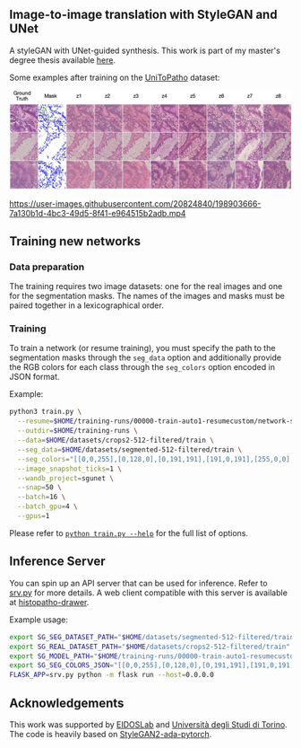 ## Image-to-image translation with StyleGAN and UNet
A styleGAN with UNet-guided synthesis. This work is part of my master's degree thesis available [here](https://desislav.dev/msc-thesis-compressed.pdf). 

Some examples after training on the [UniToPatho](https://github.com/EIDOSLAB/UNITOPATHO) dataset:

![multi-style-generation](./docs/multi-style-generation.jpg)

https://user-images.githubusercontent.com/20824840/198903666-7a130b1d-4bc3-49d5-8f41-e964515b2adb.mp4

## Training new networks
### Data preparation
The training requires two image datasets: one for the real images and one for the segmentation masks. The names of the images and masks must be paired together in a lexicographical order.

### Training
To train a network (or resume training), you must specify the path to the segmentation masks through the `seg_data` option and additionally provide the RGB colors for each class through the `seg_colors` option encoded in JSON format.

Example:
```bash
python3 train.py \
  --resume=$HOME/training-runs/00000-train-auto1-resumecustom/network-snapshot-001000.pkl \
  --outdir=$HOME/training-runs \
  --data=$HOME/datasets/crops2-512-filtered/train \
  --seg_data=$HOME/datasets/segmented-512-filtered/train \
  --seg_colors="[[0,0,255],[0,128,0],[0,191,191],[191,0,191],[255,0,0],[255,255,255]]" \
  --image_snapshot_ticks=1 \
  --wandb_project=sgunet \
  --snap=50 \
  --batch=16 \
  --batch_gpu=4 \
  --gpus=1
```

Please refer to [`python train.py --help`](./docs/train-help.txt) for the full list of options.

## Inference Server
You can spin up an API server that can be used for inference. Refer to [srv.py](./srv.py) for more details. A web client compatible with this server is available at [histopatho-drawer](https://github.com/desi-ivanov/histopatho-drawer).

Example usage:
```bash
export SG_SEG_DATASET_PATH="$HOME/datasets/segmented-512-filtered/train"
export SG_REAL_DATASET_PATH="$HOME/datasets/crops2-512-filtered/train"
export SG_MODEL_PATH="$HOME/training-runs/00000-train-auto1-resumecustom/network-snapshot-001000.pkl"
export SG_SEG_COLORS_JSON="[[0,0,255],[0,128,0],[0,191,191],[191,0,191],[255,0,0],[255,255,255]]"
FLASK_APP=srv.py python -m flask run --host=0.0.0.0
```

## Acknowledgements
This work was supported by [EIDOSLab](https://github.com/EIDOSlab) and [Università degli Studi di Torino](https://www.unito.it/). The code is heavily based on [StyleGAN2-ada-pytorch](https://github.com/NVlabs/stylegan2-ada-pytorch).
